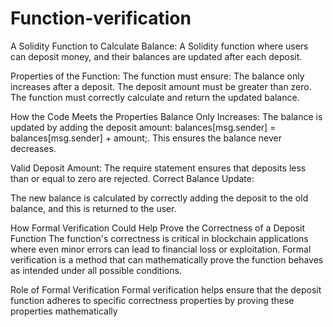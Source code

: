 # Function-verification
A Solidity Function to Calculate Balance:
A Solidity function where users can deposit money, and their balances are updated after each deposit.

Properties of the Function:
The function must ensure:
The balance only increases after a deposit.
The deposit amount must be greater than zero.
The function must correctly calculate and return the updated balance.

How the Code Meets the Properties
Balance Only Increases:
The balance is updated by adding the deposit amount: balances[msg.sender] = balances[msg.sender] + amount;.
This ensures the balance never decreases.

Valid Deposit Amount:
The require statement ensures that deposits less than or equal to zero are rejected.
Correct Balance Update:

The new balance is calculated by correctly adding the deposit to the old balance, and this is returned to the user.

How Formal Verification Could Help Prove the Correctness of a Deposit Function
The function's correctness is critical in blockchain applications where even minor errors can lead to financial loss or exploitation. Formal verification is a method that can mathematically prove the function behaves as intended under all possible conditions.

Role of Formal Verification
Formal verification helps ensure that the deposit function adheres to specific correctness properties by proving these properties mathematically
